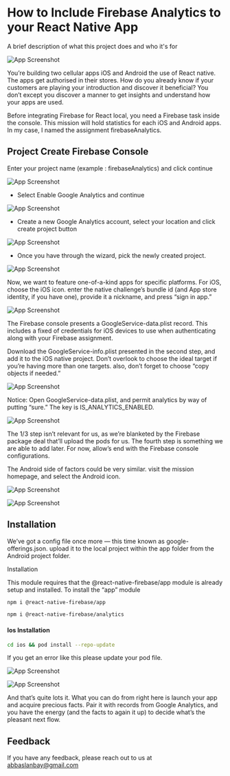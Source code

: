
# How to Include Firebase Analytics to your React Native App


A brief description of what this project does and who it's for




![App Screenshot](https://miro.medium.com/max/1400/1*m2UXNCKWbASOCoxpNG9hHA.webp)



You’re building two cellular apps iOS and Android the use of React native. The apps get authorised in their stores. How do you already know if your customers are playing your introduction and discover it beneficial? You don’t except you discover a manner to get insights and understand how your apps are used.

Before integrating Firebase for React local, you need a Firebase task inside the console. This mission will hold statistics for each iOS and Android apps. In my case, I named the assignment firebaseAnalytics.


## Project Create Firebase Console

Enter your project name (example : firebaseAnalytics) and click continue




![App Screenshot](https://miro.medium.com/max/1400/1*Nx0o9e3tCe7P92hraOi37w.webp)

- Select Enable Google Analytics and continue

![App Screenshot](https://miro.medium.com/max/1400/1*LKvWOA9twO3myWiA1NXAKQ.webp)

- Create a new Google Analytics account, select your location and click create project button

![App Screenshot](https://miro.medium.com/max/1400/1*it63-acY76RCOaEXjFkmXg.webp)

- Once you have through the wizard, pick the newly created project.

![App Screenshot](https://miro.medium.com/max/1400/1*rUoaMTsFOxZGPE2tN99uhg.webp)

Now, we want to feature one-of-a-kind apps for specific platforms. For iOS, choose the iOS icon. enter the native challenge’s bundle id (and App store identity, if you have one), provide it a nickname, and press “sign in app.”

![App Screenshot](https://miro.medium.com/max/1400/1*vzmp-AtNlpUBfCXS_eWq9A.webp)

The Firebase console presents a GoogleService-data.plist record. This includes a fixed of credentials for iOS devices to use when authenticating along with your Firebase assignment.

Download the GoogleService-info.plist presented in the second step, and add it to the iOS native project. Don’t overlook to choose the ideal target if you’re having more than one targets. also, don’t forget to choose “copy objects if needed.”

![App Screenshot](https://miro.medium.com/max/1400/1*W-vYKqD2_iH3mm09wISS8w.webp)

Notice: Open GoogleService-data.plist, and permit analytics by way of putting “sure.” The key is IS_ANALYTICS_ENABLED.

![App Screenshot](https://miro.medium.com/max/1400/1*nYFpnoVCUrhD3qwMLAtGLg.webp)


The 1/3 step isn’t relevant for us, as we’re blanketed by the Firebase package deal that’ll upload the pods for us. The fourth step is something we are able to add later. For now, allow’s end with the Firebase console configurations.

The Android side of factors could be very similar. visit the mission homepage, and select the Android icon.


![App Screenshot](https://miro.medium.com/max/1400/1*9lqTRtgKSNhkEeB-Pi6lwA.webp)

![App Screenshot](https://miro.medium.com/max/1400/1*LkPOPqPmjrBhKReAakZ_7w.webp)




## Installation

We’ve got a config file once more — this time known as google-offerings.json. upload it to the local project within the app folder from the Android project folder.

Installation

This module requires that the @react-native-firebase/app module is already setup and installed. To install the “app” module
```bash
npm i @react-native-firebase/app
```
```bash
npm i @react-native-firebase/analytics
```

#### Ios Installation
```bash
cd ios && pod install --repo-update
```

If you get an error like this please update your pod file.




![App Screenshot](https://miro.medium.com/max/1400/1*4dJL3cw49LndTGdCdRw1yA.webp)


![App Screenshot](https://miro.medium.com/max/1400/1*ecmjDDMAomPT9VIISqmXOw.webp)

And that’s quite lots it. What you can do from right here is launch your app and acquire precious facts. Pair it with records from Google Analytics, and you have the energy (and the facts to again it up) to decide what’s the pleasant next flow. 




## Feedback

If you have any feedback, please reach out to us at abbaslanbay@gmail.com


